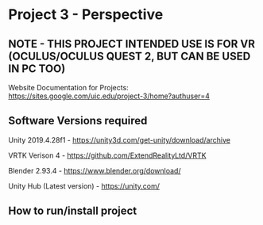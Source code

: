 # Project 3 - Perspective

## NOTE - THIS PROJECT INTENDED USE IS FOR VR (OCULUS/OCULUS QUEST 2, BUT CAN BE USED IN PC TOO)

Website Documentation for Projects:
https://sites.google.com/uic.edu/project-3/home?authuser=4

## Software Versions required

Unity 2019.4.28f1 - https://unity3d.com/get-unity/download/archive

VRTK Verison 4 - https://github.com/ExtendRealityLtd/VRTK

Blender 2.93.4 - https://www.blender.org/download/

Unity Hub (Latest version) - https://unity.com/

## How to run/install project

